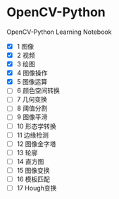 # OpenCV-Python

OpenCV-Python Learning Notebook

- [x] 1 图像
- [x] 2 视频
- [x] 3 绘图
- [x] 4 图像操作
- [x] 5 图像运算
- [ ] 6 颜色空间转换
- [ ] 7 几何变换
- [ ] 8 阈值分割
- [ ] 9 图像平滑
- [ ] 10 形态学转换
- [ ] 11 边缘检测
- [ ] 12 图像金字塔
- [ ] 13 轮廓
- [ ] 14 直方图
- [ ] 15 图像变换
- [ ] 16 模板匹配
- [ ] 17 Hough变换

